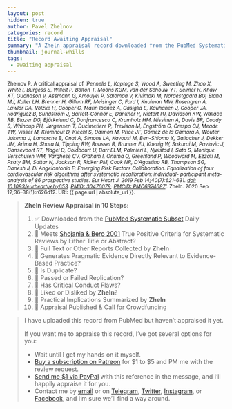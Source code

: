 ```yaml
---
layout: post
hidden: true
author: Pavel Zhelnov
categories: record
title: "Record Awaiting Appraisal"
summary: "A Zheln appraisal record downloaded from the PubMed Systematic Subset daily updates."
thumbnail: journal-whills
tags:
 - awaiting appraisal
---
```


<small id="citation">Zhelnov P. A critical appraisal of _‘Pennells L, Kaptoge S, Wood A, Sweeting M, Zhao X, White I, Burgess S, Willeit P, Bolton T, Moons KGM, van der Schouw YT, Selmer R, Khaw KT, Gudnason V, Assmann G, Amouyel P, Salomaa V, Kivimaki M, Nordestgaard BG, Blaha MJ, Kuller LH, Brenner H, Gillum RF, Meisinger C, Ford I, Knuiman MW, Rosengren A, Lawlor DA, Völzke H, Cooper C, Marín Ibañez A, Casiglia E, Kauhanen J, Cooper JA, Rodriguez B, Sundström J, Barrett-Connor E, Dankner R, Nietert PJ, Davidson KW, Wallace RB, Blazer DG, Björkelund C, Donfrancesco C, Krumholz HM, Nissinen A, Davis BR, Coady S, Whincup PH, Jørgensen T, Ducimetiere P, Trevisan M, Engström G, Crespo CJ, Meade TW, Visser M, Kromhout D, Kiechl S, Daimon M, Price JF, Gómez de la Cámara A, Wouter Jukema J, Lamarche B, Onat A, Simons LA, Kavousi M, Ben-Shlomo Y, Gallacher J, Dekker JM, Arima H, Shara N, Tipping RW, Roussel R, Brunner EJ, Koenig W, Sakurai M, Pavlovic J, Gansevoort RT, Nagel D, Goldbourt U, Barr ELM, Palmieri L, Njølstad I, Sato S, Monique Verschuren WM, Varghese CV, Graham I, Onuma O, Greenland P, Woodward M, Ezzati M, Psaty BM, Sattar N, Jackson R, Ridker PM, Cook NR, D'Agostino RB, Thompson SG, Danesh J, Di Angelantonio E; Emerging Risk Factors Collaboration. Equalization of four cardiovascular risk algorithms after systematic recalibration: individual- participant meta-analysis of 86 prospective studies. Eur Heart J. 2019 Feb 14;40(7):621-631. [doi: 10.1093/eurheartj/ehy653](https://doi.org/10.1093/eurheartj/ehy653). [PMID: 30476079](https://pubmed.gov/30476079); [PMCID: PMC6374687](https://ncbi.nlm.nih.gov/pmc/PMC6374687)’._ Zheln. 2020 Sep 12;36–38(1):r626d12. URI: {{ page.url | absolute_url }}.</small>

> **Zheln Review Appraisal in 10 Steps:**
>
> 1. ✅ Downloaded from the [PubMed Systematic Subset](https://github.com/p1m-ortho/qs-global-ortho-search-queries/blob/global-sr-query/README.md) Daily Updates
> 2. 🔄 Meets [Shojania & Bero 2001](https://www.researchgate.net/publication/11820967_Taking_Advantage_of_the_Explosion_of_Systematic_Reviews_An_Efficient_MEDLINE_Search_Strategy) True Positive Criteria for Systematic Reviews by Either Title or Abstract?
> 3. 🔄 Full Text or Other Reports Collected by **Zheln**
> 4. 🔄 Generates Pragmatic Evidence Directly Relevant to Evidence-Based Practice?
> 5. 🔄 Is Duplicate?
> 6. 🔄 Passed or Failed Replication?
> 7. 🔄 Has Critical Conduct Flaws?
> 8. 🔄 Liked or Disliked by **Zheln**?
> 9. 🔄 Practical Implications Summarized by **Zheln**
> 10. 🔄 Appraisal Published & Call for Crowdfunding

> I have uploaded this record from PubMed but haven’t appraised it yet.
>
> If you want me to appraise this record, I’ve got several options for you:
> * Wait until I get my hands on it myself.
> * [Buy a subscription on Patreon](https://patreon.com/zheln) for $1 to $5 and PM me with the review request.
> * [Send me $1 via PayPal](https://paypal.me/pjelnov) with this reference in the message, and I’ll happily appraise it for you.
> * Contact me by [email](mailto:pavel@zheln.com) or on [Telegram](https://t.me/drzhelnov), [Twitter](https://twitter.com/drzhelnov), [Instagram](https://instagram.com/igzheln), or [Facebook](https://facebook.com/drzhelnov), and I’m sure we’ll find a way around.
